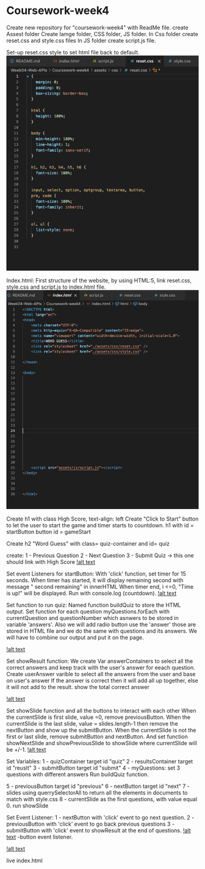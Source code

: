 # Coursework-week4
Create new repository for "coursework-week4" with ReadMe file.
create Assest folder
Create Iamge folder, CSS folder, JS folder.
In Css folder create reset.css and style.css files
In JS folder create script.js file.

Set-up reset.css style to set html file back to default. 
![alt text](https://github.com/AndyNg0712/Coursework-week4/blob/main/assets/images/reset-css.png?raw=true)

Index.html:
First structure of the website, by using HTML:5, link reset.css, style.css and script.js to index.html file. 
![alt text](https://github.com/AndyNg0712/Coursework-week4/blob/main/assets/images/structure-index-html.png?raw=true)

Create h1 with class High Score, text-align: left
Create "Click to Start" button to let the user to start the game and timer starts to countdown. 
h1 with id = startButton
button id = gameStart

Create h2 "Word Guess" with class= quiz-container and id= quiz

create:
1 - Previous Question
2 - Next Question
3 - Submit Quiz -> this one should link with High Score
[!alt text](https://github.com/AndyNg0712/Coursework-week4/blob/main/assets/images/structure-index-2.png?raw=true)

Set event Listeners for startButton:
With 'click' function, set timer for 15 seconds.
When timer has started, it will display remaining second with message " second remaining" in innerHTML
When timer end, i <=0, "Time is up!" will be displayed. 
Run with console.log (countdown). 
[!alt text](https://github.com/AndyNg0712/Coursework-week4/blob/main/assets/images/startButton-script.png?raw=true)

Set function to run quiz:
Named function buildQuiz to store the HTML output. 
Set function for each question myQuestions.forEach with currentQuestion and questionNumber which asnwers to be stored in variable 'answers'. 
Also we will add radio button use the 'answer' those are stored in HTML file and we do the same with questions and its answers. 
We will have to combine our output and put it on the page. 

[!alt text](https://github.com/AndyNg0712/Coursework-week4/blob/main/assets/images/function-buildquiz.png?raw=true)

Set showResult function: 
We create Var answerContainers to select all the correct answers and keep track with the user's answer for eeach question. 
Create userAnswer varible to select all the answers from the user and base on user's answer
If the answer is correct then it will add all up together, else it will not add to the result. 
show the total correct answer

[!alt text](https://github.com/AndyNg0712/Coursework-week4/blob/main/assets/images/show-result.png?raw=true)

Set showSlide function and all the buttons to interact with each other
When the currentSlide is first slide, value =0, remove previousButton. 
When the currentSlide is the last slide, value = slides.length-1 then remove the nextButton and show up the submitButton. 
When the currentSlide is not the first or last slide, remove submitButton and nextButton. 
And set function showNextSlide and showPreviousSlide to showSlide where currentSlide will be +/-1. 
[!alt text](https://github.com/AndyNg0712/Coursework-week4/blob/main/assets/images/setup-active-buttons-slides.png?raw=true)

Set Variables:
1 - quizContainer target id "quiz"
2 - resultsContainer target id "reuslt"
3 - submitButton target id "submit"
4 - myQuestions: set 3 questions with different answers 
Run buildQuiz function. 


5 - previousButton target id "previous"
6 - nextButton target id "next"
7 - slides using querrySelectorAll to return all the elements in documents to match with style.css 
8 - currentSlide as the first questions, with value equal 0. 
run showSlide 


Set Event Listener:
1 - nextButton with 'click' event to go next question.
2 - previousButton with 'click' event to go back previous questions 
3 - submitButton with 'click' event to showResult at the end of questions. 
[!alt text]() -button event listener. 

[!alt text](https://github.com/AndyNg0712/Coursework-week4/blob/main/assets/images/index-full.png?raw=true)

live index.html



